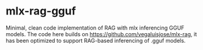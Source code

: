 # mlx-rag-gguf
Minimal, clean code implementation of RAG with mlx inferencing GGUF models.
The code here builds on <a href="https://github.com/vegaluisjose/mlx-rag">https://github.com/vegaluisjose/mlx-rag</a>, it has been optimized to support RAG-based inferencing of .gguf models.
